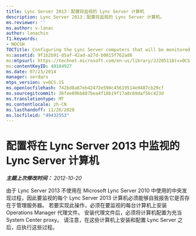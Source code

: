 ```yaml
---
title: Lync Server 2013：配置将监视的 Lync Server 计算机
description: Lync Server 2013：配置将监视的 Lync Server 计算机。
ms.reviewer: ''
ms.author: v-lanac
author: lanachin
f1.keywords:
- NOCSH
TOCTitle: Configuring the Lync Server computers that will be monitored
ms:assetid: 9f1b2b91-d5af-42ad-a27d-b0815f762ad8
ms:mtpsurl: https://technet.microsoft.com/en-us/library/JJ205118(v=OCS.15)
ms:contentKeyID: 48184927
ms.date: 07/23/2014
manager: serdars
mtps_version: v=OCS.15
ms.openlocfilehash: 742bd8a67eb42472e598c45619514e9407cb29cf
ms.sourcegitcommit: 36fee89bb887bea4f18b19f17a8c69daf5bc423d
ms.translationtype: MT
ms.contentlocale: zh-CN
ms.lasthandoff: 11/26/2020
ms.locfileid: "49432553"
---
```

# <a name="configuring-the-lync-server-computers-that-will-be-monitored-in-lync-server-2013"></a>配置将在 Lync Server 2013 中监视的 Lync Server 计算机

<div data-xmlns="http://www.w3.org/1999/xhtml">

<div class="topic" data-xmlns="http://www.w3.org/1999/xhtml" data-msxsl="urn:schemas-microsoft-com:xslt" data-cs="https://msdn.microsoft.com/">

<div data-asp="https://msdn2.microsoft.com/asp">



</div>

<div id="mainSection">

<div id="mainBody">

<span> </span>

_**主题上次修改时间：** 2012-10-20_

由于 Lync Server 2013 不使用在 Microsoft Lync Server 2010 中使用的中央发现过程，因此要监视的每个 Lync Server 2013 计算机必须能够自我报告它是否存在于管理服务器。 若要实现此操作，必须在要监视的每台计算机上安装 Operations Manager 代理文件。 安装代理文件后，必须将计算机配置为充当 System Center proxy。 请注意，在这些计算机上安装和配置 Lync Server 之后，应执行这些过程。

</div>

<span> </span>

</div>

</div>

</div>

